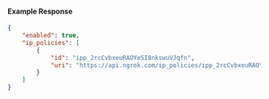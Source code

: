 <!-- Code generated for API Clients. DO NOT EDIT. -->

#### Example Response

```json
{
	"enabled": true,
	"ip_policies": [
		{
			"id": "ipp_2rcCvbxeuRAOYeSI8nkswuVJqfn",
			"uri": "https://api.ngrok.com/ip_policies/ipp_2rcCvbxeuRAOYeSI8nkswuVJqfn"
		}
	]
}
```
